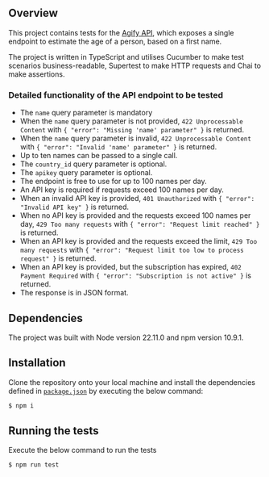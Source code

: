 ## Overview

This project contains tests for the [Agify API](https://agify.io/documentation), which exposes a single endpoint to estimate the age of a person, based on a first name.

The project is written in TypeScript and utilises Cucumber to make test scenarios business-readable, Supertest to make HTTP requests and Chai to make assertions.

### Detailed functionality of the API endpoint to be tested
* The `name` query parameter is mandatory
* When the `name` query parameter is not provided, `422 Unprocessable Content` with `{ "error": "Missing 'name' parameter" }` is returned.
* When the `name` query parameter is invalid, `422 Unprocessable Content` with `{ "error": "Invalid 'name' parameter" }` is returned.
* Up to ten names can be passed to a single call.
* The `country_id` query parameter is optional.
* The `apikey` query parameter is optional.
* The endpoint is free to use for up to 100 names per day.
* An API key is required if requests exceed 100 names per day.
* When an invalid API key is provided, `401 Unauthorized` with `{ "error": "Invalid API key" }` is returned.
* When no API key is provided and the requests exceed 100 names per day, `429 Too many requests` with `{ "error": "Request limit reached" }` is returned.
* When an API key is provided and the requests exceed the limit, `429 Too many requests` with `{ "error": "Request limit too low to process request" }` is returned.
* When an API key is provided, but the subscription has expired, `402 Payment Required` with `{ "error": "Subscription is not active" }` is returned.
* The response is in JSON format.

## Dependencies

The project was built with Node version 22.11.0 and npm version 10.9.1.

## Installation

Clone the repository onto your local machine and install the dependencies defined in [`package.json`](./package.json) by executing the below command:

```bash
$ npm i
```

## Running the tests

Execute the below command to run the tests

```bash
$ npm run test
```
